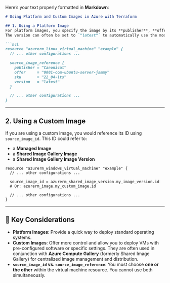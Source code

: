 Here’s your text properly formatted in **Markdown**:

````markdown
# Using Platform and Custom Images in Azure with Terraform

## 1. Using a Platform Image
For platform images, you specify the image by its **publisher**, **offer**, **sku**, and **version**.  
The version can often be set to `"latest"` to automatically use the most recent version available.

```hcl
resource "azurerm_linux_virtual_machine" "example" {
  // ... other configurations ...

  source_image_reference {
    publisher = "Canonical"
    offer     = "0001-com-ubuntu-server-jammy"
    sku       = "22_04-lts"
    version   = "latest"
  }

  // ... other configurations ...
}
````

---

## 2. Using a Custom Image

If you are using a custom image, you would reference its ID using `source_image_id`.
This ID could refer to:

* a **Managed Image**
* a **Shared Image Gallery Image**
* a **Shared Image Gallery Image Version**

```hcl
resource "azurerm_windows_virtual_machine" "example" {
  // ... other configurations ...

  source_image_id = azurerm_shared_image_version.my_image_version.id 
  # Or: azurerm_image.my_custom_image.id

  // ... other configurations ...
}
```

---

## 🔑 Key Considerations

* **Platform Images**: Provide a quick way to deploy standard operating systems.
* **Custom Images**: Offer more control and allow you to deploy VMs with pre-configured software or specific settings.
  They are often used in conjunction with **Azure Compute Gallery** (formerly Shared Image Gallery) for centralized image management and distribution.
* **`source_image_id` vs. `source_image_reference`**: You must choose **one or the other** within the virtual machine resource.
  You cannot use both simultaneously.